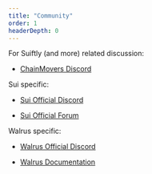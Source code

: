 ```yaml
---
title: "Community"
order: 1
headerDepth: 0
---
```



For Suiftly (and more) related discussion:

  * [ChainMovers Discord](https://discord.com/invite/Erb6SwsVbH)

Sui specific:

  * [Sui Official Discord](https://discord.gg/sui)

  * [Sui Official Forum](https://forums.sui.io/)

Walrus specific:

  * [Walrus Official Discord](https://discord.gg/walrusprotocol)

  * [Walrus Documentation](https://docs.walrus.site/)
